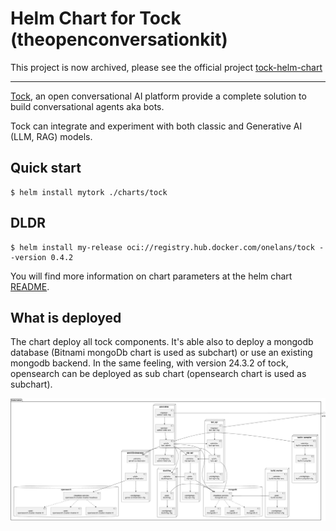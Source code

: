 # Helm Chart for Tock  (theopenconversationkit)

This project is now archived, please see the official project [tock-helm-chart](https://github.com/theopenconversationkit/tock-helm-chart)

---

[Tock](https://doc.tock.ai/fr/), an open conversational AI platform provide a complete solution to build conversational agents aka bots.

Tock can integrate and experiment with both classic and Generative AI (LLM, RAG) models.


## Quick start

```console 
$ helm install mytork ./charts/tock
```

## DLDR

```console
$ helm install my-release oci://registry.hub.docker.com/onelans/tock --version 0.4.2
```

You will find more information on chart parameters at the helm chart [README](charts/tock/README.md).

## What is deployed 

The chart deploy all tock components. It's able also to deploy a mongodb database (Bitnami mongoDb chart is used as subchart) or use an existing mongodb backend. In the same feeling, with version 24.3.2 of tock, opensearch can be deployed as sub chart (opensearch chart is used as subchart).

![Tock on K8S](tock-24x-on-k8s.png)
